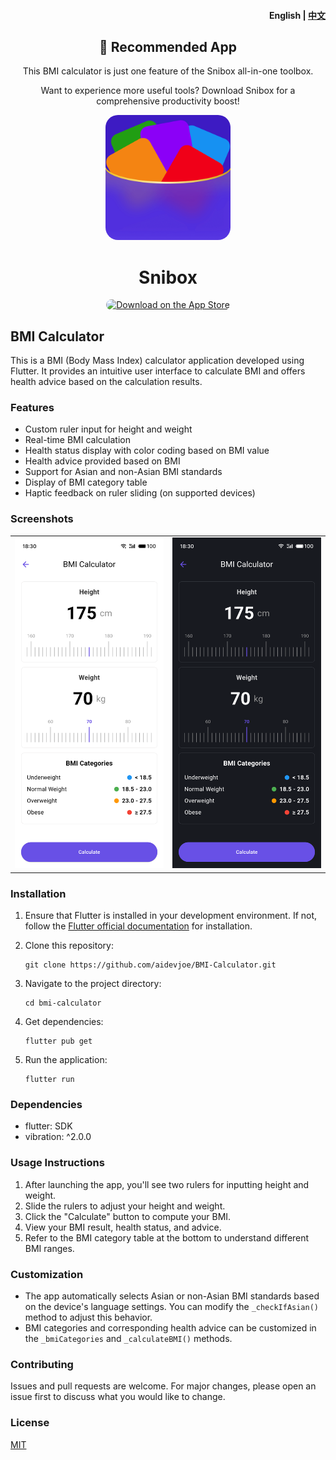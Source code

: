 <h4 align="right">English | <strong><a href="README_CN.md">中文</a></strong></h4>

<div align="center">
    <h2>📢 Recommended App</h2>
    <p>This BMI calculator is just one feature of the Snibox all-in-one toolbox.</p>
    <p>Want to experience more useful tools? Download Snibox for a comprehensive productivity boost!</p>
    <div align="center">
    <img src="logo.png" width="200" height="200" style="border-radius: 10%;">
    <h1 style="border-bottom: none;">Snibox</h1>
   </div>
    <a href="https://apps.apple.com/app/snibox/id">
        <img src="https://tools.applemediaservices.com/api/badges/download-on-the-app-store/black/en-us?size=250x83&amp;releaseDate=1610841600&h=dd794eff4a1f9e8b968be4ea83f28669" alt="Download on the App Store" style="border-radius: 13px; width: 250px; height: 83px;">
    </a>
</div>

## BMI Calculator

This is a BMI (Body Mass Index) calculator application developed using Flutter. It provides an intuitive user interface to calculate BMI and offers health advice based on the calculation results.

### Features

- Custom ruler input for height and weight
- Real-time BMI calculation
- Health status display with color coding based on BMI value
- Health advice provided based on BMI
- Support for Asian and non-Asian BMI standards
- Display of BMI category table
- Haptic feedback on ruler sliding (on supported devices)

### Screenshots

<table>
  <tr>
    <td><img src="screenshots/light.png" alt="Light" width="300"></td>
    <td><img src="screenshots/dark.png" alt="Dark" width="300"></td>
  </tr>
</table>

### Installation

1. Ensure that Flutter is installed in your development environment. If not, follow the [Flutter official documentation](https://flutter.dev/docs/get-started/install) for installation.

2. Clone this repository:
   ```
   git clone https://github.com/aidevjoe/BMI-Calculator.git
   ```

3. Navigate to the project directory:
   ```
   cd bmi-calculator
   ```

4. Get dependencies:
   ```
   flutter pub get
   ```

5. Run the application:
   ```
   flutter run
   ```

### Dependencies

- flutter: SDK
- vibration: ^2.0.0

### Usage Instructions

1. After launching the app, you'll see two rulers for inputting height and weight.
2. Slide the rulers to adjust your height and weight.
3. Click the "Calculate" button to compute your BMI.
4. View your BMI result, health status, and advice.
5. Refer to the BMI category table at the bottom to understand different BMI ranges.

### Customization

- The app automatically selects Asian or non-Asian BMI standards based on the device's language settings. You can modify the `_checkIfAsian()` method to adjust this behavior.
- BMI categories and corresponding health advice can be customized in the `_bmiCategories` and `_calculateBMI()` methods.

### Contributing

Issues and pull requests are welcome. For major changes, please open an issue first to discuss what you would like to change.

### License

[MIT](https://choosealicense.com/licenses/mit/)